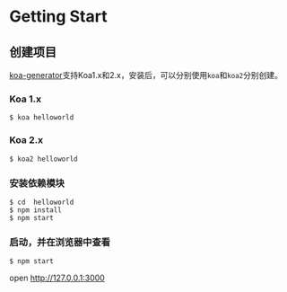 # Getting Start

## 创建项目

[koa-generator](github.com/base-n/koa-generator)支持Koa1.x和2.x，安装后，可以分别使用`koa`和`koa2`分别创建。

### Koa 1.x

```shell
$ koa helloworld
```

### Koa 2.x

```shell
$ koa2 helloworld
```

### 安装依赖模块

```shell
$ cd  helloworld
$ npm install
$ npm start
```
### 启动，并在浏览器中查看

```shell
$ npm start
```

open http://127.0.0.1:3000
